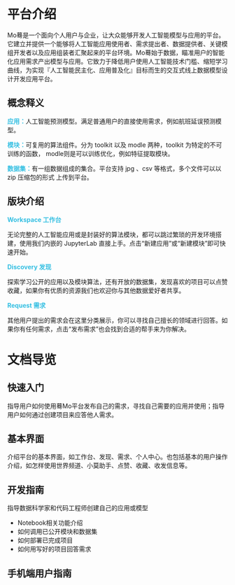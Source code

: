 # 平台介绍

Mo蓦是一个面向个人用户与企业，让大众能够开发人工智能模型与应用的平台。它建立并提供一个能够将人工智能应用使用者、需求提出者、数据提供者、关键模组开发者以及应用组装者汇聚起来的平台环境。Mo蓦始于数据，瞄准用户的智能化应用需求产出模型与应用。它致力于降低用户使用人工智能技术门槛、缩短学习曲线，为实现『人工智能民主化、应用普及化』目标而生的交互式线上数据模型设计开发应用平台。 

## 概念释义

<font color=#34BFE2>**应用：**</font>人工智能预测模型。满足普通用户的直接使用需求，例如航班延误预测模型。

<font color=#34BFE2>**模块：**</font>可复用的算法组件。分为 toolkit 以及 modle 两种，toolkit 为特定的不可训练的函数， modle则是可以训练优化，例如特征提取模块。

<font color=#34BFE2>**数据集：**</font>有一组数据组成的集合。平台支持 jpg 、csv 等格式，多个文件可以以 zip 压缩包的形式
上传到平台。

## 版块介绍

<font color=#34BFE2>**Workspace 工作台**</font>

无论完整的人工智能应用或是封装好的算法模块，都可以跳过繁琐的开发环境搭建，使用我们内嵌的 JupyterLab 直接上手。点击“新建应用”或“新建模块”即可快速开始。

<font color=#34BFE2>**Discovery 发现**</font>

探索学习公开的应用以及模块算法，还有开放的数据集，发现喜欢的项目可以点赞收藏，如果你有优质的资源我们也欢迎你与其他数据爱好者共享。

<font color=#34BFE2>**Request 需求**</font>

其他用户提出的需求会在这里分类展示，你可以寻找自己擅长的领域进行回答。如果你有任何需求，点击“发布需求”也会找到合适的帮手来为你解决。


# 文档导览

## 快速入门
指导用户如何使用蓦Mo平台发布自己的需求，寻找自己需要的应用并使用；指导用户如何通过创建项目来应答他人需求。

## 基本界面
介绍平台的基本界面，如工作台、发现、需求、个人中心。也包括基本的用户操作介绍，如怎样使用世界频道、小莫助手、点赞、收藏、收发信息等。

## 开发指南
指导数据科学家和代码工程师创建自己的应用或模型

- Notebook相关功能介绍
- 如何调用已公开模块和数据集
- 如何部署已完成项目
- 如何用写好的项目回答需求

## 手机端用户指南
<!--


-->

